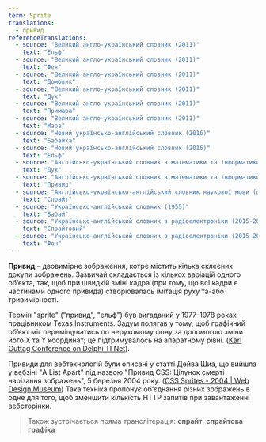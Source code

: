 ```yaml
---
term: Sprite
translations:
  - привид
referenceTranslations:
  - source: "Великий англо-український словник (2011)"
    text: "Ельф"
  - source: "Великий англо-український словник (2011)"
    text: "Фея"
  - source: "Великий англо-український словник (2011)"
    text: "Домовик"
  - source: "Великий англо-український словник (2011)"
    text: "Дух"
  - source: "Великий англо-український словник (2011)"
    text: "Примара"
  - source: "Великий англо-український словник (2011)"
    text: "Мара"
  - source: "Новий українсько-англійський словник (2016)"
    text: "Бабайка"
  - source: "Новий українсько-англійський словник (2016)"
    text: "Ельф"
  - source: "Англійсько-український словник з математики та інформатики (2010)"
    text: "Дух"
  - source: "Англійсько-український словник з математики та інформатики (2010)"
    text: "Привид"
  - source: "Англійсько-українсько-англійський словник наукової мови (фізика та споріднені науки). Частина ІІ українсько-англійська (2010)"
    text: "Спрайт"
  - source: "Українсько-англійський словник (1955)"
    text: "Бабай"
  - source: "Українсько-англійський словник з радіоелектроніки (2015-2018)"
    text: "Спрайтовий"
  - source: "Українсько-англійський словник з радіоелектроніки (2015-2018)"
    text: "Фон"
---
```


**Привид** – двовимірне зображення, котре містить кілька склеєних докупи зображень. Зазвичай складається із кількох варіацій одного об‘єкта, так, щоб при швидкій зміні кадра (при тому, що всі кадри є частинами одного привида) створювалась імітація руху та-або тривимірності.

Термін "sprite" ("привид", "ельф") був вигаданий у 1977-1978 роках працівником Texas Instruments. Задум полягав у тому, щоб графічний об‘єкт міг переміщуватись по нерухомому фону за допомогою зміни його X та Y координат; це підтримувалось на апаратному рівні. ([Karl Guttag Conference on Delphi TI Net](https://groups.google.com/g/comp.sys.ti/c/QlLThkrm8Po/m/GtnkyhtF4nMJ)).

Привиди для вебтехнологій були описані у статті Дейва Шиа, що вийшла у вебзіні "A List Apart" під назвою "Привид CSS: Цілунок смерті нарізання зображень", 5 березня 2004 року. ([CSS Sprites - 2004 | Web Design Museum](https://www.webdesignmuseum.org/web-design-history/css-sprites-2004)) Така техніка пропонує об‘єднання різних зображень в одне для того, щоб зменшити кількість HTTP запитів при завантаженні вебсторінки.

> Також зустрічається пряма транслітерація: **спрайт**, **спрайтова графіка**